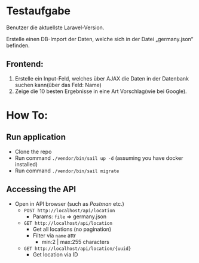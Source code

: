# Testaufgabe

Benutzer die aktuellste Laravel-Version.

Erstelle einen DB-Import der Daten, welche sich in der Datei „germany.json“ befinden.

## Frontend:
1.	Erstelle ein Input-Feld, welches über AJAX die Daten in der Datenbank suchen kann(über das Feld: Name)
2.	Zeige die 10 besten Ergebnisse in eine Art Vorschlag(wie bei Google).



# How To:

## Run application

* Clone the repo
* Run command `./vendor/bin/sail up -d`  (assuming you have docker installed)
* Run command `./vendor/bin/sail migrate`


## Accessing the API

* Open in API browser (such as *Postman* etc.)
  * `POST http://localhost/api/location`
    * Params: `file` => germany.json
  * `GET http://localhost/api/location`
    * Get all locations (no pagination)
    * Filter via `name` attr 
      * min:2 | max:255 characters
  * `GET http://localhost/api/location/{uuid}`
    * Get location via ID

